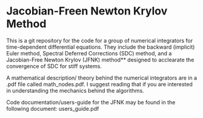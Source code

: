 # Jacobian-Freen Newton Krylov Method
This is a git repository for the code for a group of numerical integrators for time-dependent differential equations. They include the backward (implicit) Euler method, Spectral Deferred Corrections (SDC) method, and a Jacobian-Free Newton Krylov (JFNK) method** designed to acclearate the convergence of SDC for stiff systems.

 A mathematical description/ theory behind the numerical integrators are in a .pdf file called math_nodes.pdf. I suggest reading that if you are interested in understanding the mechanics behind the algorithms.

Code documentation/users-guide for the JFNK may be found in the following document: users_guide.pdf
